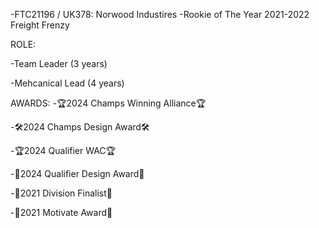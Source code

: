 -FTC21196 / UK378: Norwood Industires -Rookie of The Year 2021-2022 Freight Frenzy


ROLE:

-Team Leader (3 years)

-Mehcanical Lead (4 years)


AWARDS:
-🏆2024 Champs Winning Alliance🏆 

-🛠️2024 Champs Design Award🛠️ 

-🏆2024 Qualifier WAC🏆 

-🧠2024 Qualifier Design Award🧠 

-🏅2021 Division Finalist🏅 

-🤝2021 Motivate Award🤝

